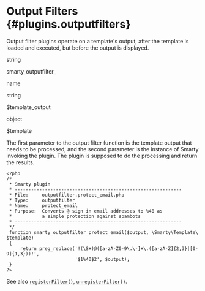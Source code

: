Output Filters {#plugins.outputfilters}
==============

Output filter plugins operate on a template\'s output, after the
template is loaded and executed, but before the output is displayed.

string

smarty\_outputfilter\_

name

string

\$template\_output

object

\$template

The first parameter to the output filter function is the template output
that needs to be processed, and the second parameter is the instance of
Smarty invoking the plugin. The plugin is supposed to do the processing
and return the results.


    <?php
    /*
     * Smarty plugin
     * -------------------------------------------------------------
     * File:     outputfilter.protect_email.php
     * Type:     outputfilter
     * Name:     protect_email
     * Purpose:  Converts @ sign in email addresses to %40 as
     *           a simple protection against spambots
     * -------------------------------------------------------------
     */
     function smarty_outputfilter_protect_email($output, \Smarty\Template\ $template)
     {
         return preg_replace('!(\S+)@([a-zA-Z0-9\.\-]+\.([a-zA-Z]{2,3}|[0-9]{1,3}))!',
                             '$1%40$2', $output);
     }
    ?>

         

See also [`registerFilter()`](#api.register.filter),
[`unregisterFilter()`](#api.unregister.filter).
